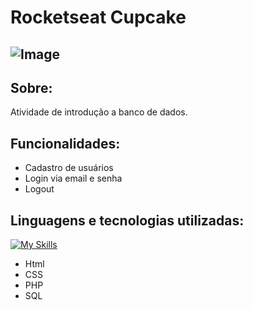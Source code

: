 # Rocketseat Cupcake
## ![Image](https://github.com/user-attachments/assets/f717d872-0689-457f-8783-09952d585217)
## Sobre:
Atividade de introdução a banco de dados.
## Funcionalidades:
- Cadastro de usuários
- Login via email e senha
- Logout
## Linguagens e tecnologias utilizadas:
[![My Skills](https://skillicons.dev/icons?i=html,css,php,mysql)](https://skillicons.dev)
- Html
- CSS
- PHP
- SQL
